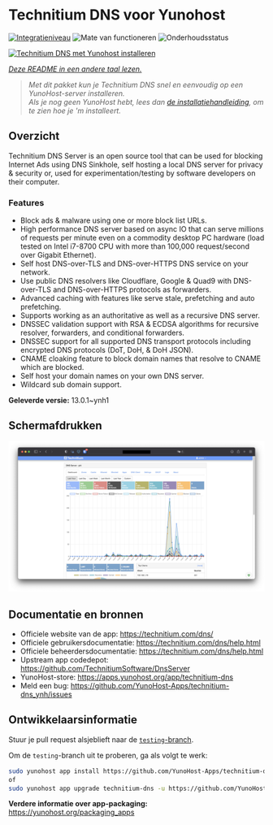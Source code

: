 <!--
NB: Deze README is automatisch gegenereerd door <https://github.com/YunoHost/apps/tree/master/tools/readme_generator>
Hij mag NIET handmatig aangepast worden.
-->

# Technitium DNS voor Yunohost

[![Integratieniveau](https://dash.yunohost.org/integration/technitium-dns.svg)](https://ci-apps.yunohost.org/ci/apps/technitium-dns/) ![Mate van functioneren](https://ci-apps.yunohost.org/ci/badges/technitium-dns.status.svg) ![Onderhoudsstatus](https://ci-apps.yunohost.org/ci/badges/technitium-dns.maintain.svg)

[![Technitium DNS met Yunohost installeren](https://install-app.yunohost.org/install-with-yunohost.svg)](https://install-app.yunohost.org/?app=technitium-dns)

*[Deze README in een andere taal lezen.](./ALL_README.md)*

> *Met dit pakket kun je Technitium DNS snel en eenvoudig op een YunoHost-server installeren.*  
> *Als je nog geen YunoHost hebt, lees dan [de installatiehandleiding](https://yunohost.org/install), om te zien hoe je 'm installeert.*

## Overzicht

Technitium DNS Server is an open source tool that can be used for blocking Internet Ads using DNS Sinkhole, self hosting a local DNS server for privacy & security or, used for experimentation/testing by software developers on their computer.

### Features

- Block ads & malware using one or more block list URLs.
- High performance DNS server based on async IO that can serve millions of requests per minute even on a commodity desktop PC hardware (load tested on Intel i7-8700 CPU with more than 100,000 request/second over Gigabit Ethernet).
- Self host DNS-over-TLS and DNS-over-HTTPS DNS service on your network.
- Use public DNS resolvers like Cloudflare, Google & Quad9 with DNS-over-TLS and DNS-over-HTTPS protocols as forwarders.
- Advanced caching with features like serve stale, prefetching and auto prefetching.
- Supports working as an authoritative as well as a recursive DNS server.
- DNSSEC validation support with RSA & ECDSA algorithms for recursive resolver, forwarders, and conditional forwarders.
- DNSSEC support for all supported DNS transport protocols including encrypted DNS protocols (DoT, DoH, & DoH JSON).
- CNAME cloaking feature to block domain names that resolve to CNAME which are blocked.
- Self host your domain names on your own DNS server.
- Wildcard sub domain support.


**Geleverde versie:** 13.0.1~ynh1

## Schermafdrukken

![Schermafdrukken van Technitium DNS](./doc/screenshots/screenshot.png)

## Documentatie en bronnen

- Officiele website van de app: <https://technitium.com/dns/>
- Officiele gebruikersdocumentatie: <https://technitium.com/dns/help.html>
- Officiele beheerdersdocumentatie: <https://technitium.com/dns/help.html>
- Upstream app codedepot: <https://github.com/TechnitiumSoftware/DnsServer>
- YunoHost-store: <https://apps.yunohost.org/app/technitium-dns>
- Meld een bug: <https://github.com/YunoHost-Apps/technitium-dns_ynh/issues>

## Ontwikkelaarsinformatie

Stuur je pull request alsjeblieft naar de [`testing`-branch](https://github.com/YunoHost-Apps/technitium-dns_ynh/tree/testing).

Om de `testing`-branch uit te proberen, ga als volgt te werk:

```bash
sudo yunohost app install https://github.com/YunoHost-Apps/technitium-dns_ynh/tree/testing --debug
of
sudo yunohost app upgrade technitium-dns -u https://github.com/YunoHost-Apps/technitium-dns_ynh/tree/testing --debug
```

**Verdere informatie over app-packaging:** <https://yunohost.org/packaging_apps>
